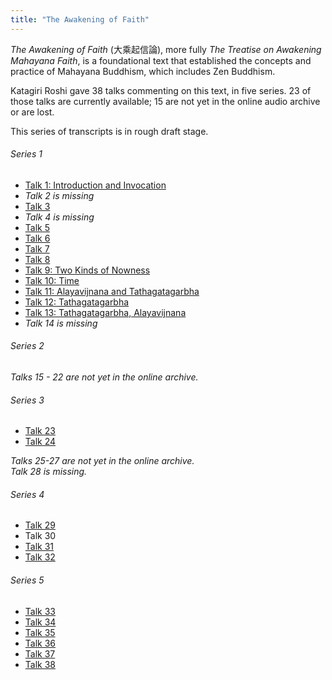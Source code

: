 ```yaml
---
title: "The Awakening of Faith"
---
```


*The Awakening of Faith* (大乘起信論), more fully *The Treatise on Awakening Mahayana Faith*, is a foundational text that established the concepts and practice of Mahayana Buddhism, which includes Zen Buddhism.

Katagiri Roshi gave 38 talks commenting on this text, in five series. 23 of those talks are currently available; 15 are not yet in the online audio archive or are lost.

This series of transcripts is in rough draft stage. 

###### Series 1

- [Talk 1: Introduction and Invocation](1984-03-16-Awakening-of-Faith-Talk-1)
- *Talk 2 is missing*
- [Talk 3](1984-04-06-Awakening-of-Faith-Talk-3)
- *Talk 4 is missing*
- [Talk 5](1984-04-20-Awakening-of-Faith-Talk-5)
- [Talk 6](1984-04-27-Awakening-of-Faith-Talk-6)
- [Talk 7](1984-05-04-Awakening-of-Faith-Talk-7)
- [Talk 8](1984-05-11-Awakening-of-Faith-Talk-8)
- [Talk 9: Two Kinds of Nowness](1984-05-14-Awakening-of-Faith-Talk-9)
- [Talk 10: Time](1984-05-16-Awakening-of-Faith-Talk-10)
- [Talk 11: Alayavijnana and Tathagatagarbha](1984-05-18-Awakening-of-Faith-Talk-11)
- [Talk 12: Tathagatagarbha](1984-05-22-Awakening-of-Faith-Talk-12)
- [Talk 13: Tathagatagarbha, Alayavijnana](1984-05-24-Awakening-of-Faith-Talk-13)
- *Talk 14 is missing*

###### Series 2

*Talks 15 - 22 are not yet in the online archive.*

###### Series 3

- [Talk 23](1984-10-19-Awakening-of-Faith-Talk-23)
- [Talk 24](1984-10-26-Awakening-of-Faith-Talk-24)

*Talks 25-27 are not yet in the online archive.*  
*Talk 28 is missing.*

###### Series 4

- [Talk 29](1985-10-18-Awakening-of-Faith-Talk-29)
- Talk 30
- [Talk 31](1985-11-01-Awakening-of-Faith-Talk-31)
- [Talk 32](1985-11-15-Awakening-of-Faith-Talk-32)

###### Series 5

- [Talk 33](1986-03-07-Awakening-of-Faith-Talk-33)
- [Talk 34](1986-03-14-Awakening-of-Faith-Talk-34)
- [Talk 35](1986-03-28-Awakening-of-Faith-Talk-35)
- [Talk 36](1986-04-11-Awakening-of-Faith-Talk-36)
- [Talk 37](1986-04-18-Awakening-of-Faith-Talk-37)
- [Talk 38](1986-05-02-Awakening-of-Faith-Talk-38)
